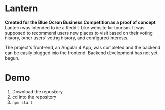 # Lantern
**Created for the Blue Ocean Business Competition as a proof of concept**  
Lantern was intended to be a Reddit-Like website for tourism. It was supposed to recommend users new places to visit based on their voting history, other users' voting history, and configured interests.

The project's front-end, an Angular 4 App, was completed and the backend can be easily plugged into the frontend. Backend development has not yet begun.

# Demo
1. Download the repository
2. cd into the repository
3. ```npm start```
